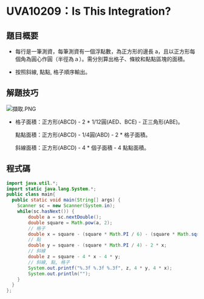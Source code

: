 # UVA10209：Is This Integration?

## 題目概要

- 每行是一筆測資，每筆測資有一個浮點數，為正方形的邊長 a，且以正方形每個角為圓心作圓（半徑為ａ）。需分別算出格子、條紋和點點區塊的面積。

- 按照斜線, 點點, 格子順序輸出。

## 解題技巧

![擷取.PNG](https://pic.pimg.tw/a7069810/1474948098-2159512261.png)

- 格子面積：正方形(ABCD) - 2 * 1/12圓(AED、BCE) - 正三角形(ABE)。
  
  點點面積：正方形(ABCD) - 1/4圓(ABD) - 2 * 格子面積。
  
  斜線面積：正方形(ABCD) - 4 * 個子面積 - 4 點點面積。

## 程式碼

```java
import java.util.*;
import static java.lang.System.*;
public class main{
  public static void main(String[] args) {
    Scanner sc = new Scanner(System.in);
    while(sc.hasNext()) {
        double a = sc.nextDouble();
        double square = Math.pow(a, 2);
        // 格子
        double x = square - (square * Math.PI / 6) - (square * Math.sqrt(3) / 4);
        // 點
        double y = square - (square * Math.PI / 4) - 2 * x;
        // 斜線
        double z = square - 4 * x - 4 * y;
        // 斜線, 點, 格子
        System.out.printf("%.3f %.3f %.3f", z, 4 * y, 4 * x);
        System.out.println("");
    }
  }
};
```
